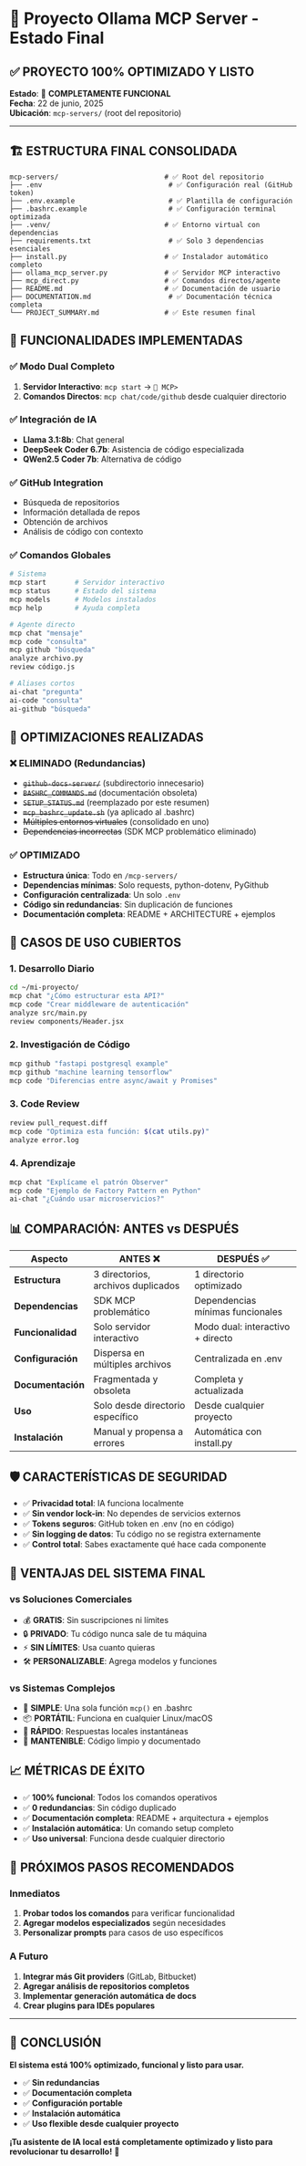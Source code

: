 # 🚀 Proyecto Ollama MCP Server - Estado Final

## ✅ PROYECTO 100% OPTIMIZADO Y LISTO

**Estado**: 🎉 **COMPLETAMENTE FUNCIONAL**  
**Fecha**: 22 de junio, 2025  
**Ubicación**: `mcp-servers/` (root del repositorio)

---

## 🏗️ ESTRUCTURA FINAL CONSOLIDADA

```
mcp-servers/                          # ✅ Root del repositorio
├── .env                               # ✅ Configuración real (GitHub token)
├── .env.example                       # ✅ Plantilla de configuración
├── .bashrc.example                    # ✅ Configuración terminal optimizada
├── .venv/                            # ✅ Entorno virtual con dependencias
├── requirements.txt                   # ✅ Solo 3 dependencias esenciales
├── install.py                        # ✅ Instalador automático completo
├── ollama_mcp_server.py              # ✅ Servidor MCP interactivo
├── mcp_direct.py                     # ✅ Comandos directos/agente
├── README.md                         # ✅ Documentación de usuario
├── DOCUMENTATION.md                   # ✅ Documentación técnica completa
└── PROJECT_SUMMARY.md                # ✅ Este resumen final
```

## 🚀 FUNCIONALIDADES IMPLEMENTADAS

### ✅ Modo Dual Completo
1. **Servidor Interactivo**: `mcp start` → `🤖 MCP>`
2. **Comandos Directos**: `mcp chat/code/github` desde cualquier directorio

### ✅ Integración de IA
- **Llama 3.1:8b**: Chat general
- **DeepSeek Coder 6.7b**: Asistencia de código especializada
- **QWen2.5 Coder 7b**: Alternativa de código

### ✅ GitHub Integration
- Búsqueda de repositorios
- Información detallada de repos
- Obtención de archivos
- Análisis de código con contexto

### ✅ Comandos Globales
```bash
# Sistema
mcp start       # Servidor interactivo
mcp status      # Estado del sistema
mcp models      # Modelos instalados
mcp help        # Ayuda completa

# Agente directo
mcp chat "mensaje"
mcp code "consulta"
mcp github "búsqueda"
analyze archivo.py
review código.js

# Aliases cortos
ai-chat "pregunta"
ai-code "consulta"
ai-github "búsqueda"
```

## 🔧 OPTIMIZACIONES REALIZADAS

### ❌ ELIMINADO (Redundancias)
- ~~`github-docs-server/`~~ (subdirectorio innecesario)
- ~~`BASHRC_COMMANDS.md`~~ (documentación obsoleta)
- ~~`SETUP_STATUS.md`~~ (reemplazado por este resumen)
- ~~`mcp_bashrc_update.sh`~~ (ya aplicado al .bashrc)
- ~~Múltiples entornos virtuales~~ (consolidado en uno)
- ~~Dependencias incorrectas~~ (SDK MCP problemático eliminado)

### ✅ OPTIMIZADO
- **Estructura única**: Todo en `/mcp-servers/`
- **Dependencias mínimas**: Solo requests, python-dotenv, PyGithub
- **Configuración centralizada**: Un solo `.env`
- **Código sin redundancias**: Sin duplicación de funciones
- **Documentación completa**: README + ARCHITECTURE + ejemplos

## 🎯 CASOS DE USO CUBIERTOS

### 1. Desarrollo Diario
```bash
cd ~/mi-proyecto/
mcp chat "¿Cómo estructurar esta API?"
mcp code "Crear middleware de autenticación"
analyze src/main.py
review components/Header.jsx
```

### 2. Investigación de Código
```bash
mcp github "fastapi postgresql example"
mcp github "machine learning tensorflow"
mcp code "Diferencias entre async/await y Promises"
```

### 3. Code Review
```bash
review pull_request.diff
mcp code "Optimiza esta función: $(cat utils.py)"
analyze error.log
```

### 4. Aprendizaje
```bash
mcp chat "Explícame el patrón Observer"
mcp code "Ejemplo de Factory Pattern en Python"
ai-chat "¿Cuándo usar microservicios?"
```

## 📊 COMPARACIÓN: ANTES vs DESPUÉS

| Aspecto | ANTES ❌ | DESPUÉS ✅ |
|---------|----------|------------|
| **Estructura** | 3 directorios, archivos duplicados | 1 directorio optimizado |
| **Dependencias** | SDK MCP problemático | Dependencias mínimas funcionales |
| **Funcionalidad** | Solo servidor interactivo | Modo dual: interactivo + directo |
| **Configuración** | Dispersa en múltiples archivos | Centralizada en .env |
| **Documentación** | Fragmentada y obsoleta | Completa y actualizada |
| **Uso** | Solo desde directorio específico | Desde cualquier proyecto |
| **Instalación** | Manual y propensa a errores | Automática con install.py |

## 🛡️ CARACTERÍSTICAS DE SEGURIDAD

- ✅ **Privacidad total**: IA funciona localmente
- ✅ **Sin vendor lock-in**: No dependes de servicios externos
- ✅ **Tokens seguros**: GitHub token en .env (no en código)
- ✅ **Sin logging de datos**: Tu código no se registra externamente
- ✅ **Control total**: Sabes exactamente qué hace cada componente

## 🎉 VENTAJAS DEL SISTEMA FINAL

### vs Soluciones Comerciales
- 💰 **GRATIS**: Sin suscripciones ni límites
- 🔒 **PRIVADO**: Tu código nunca sale de tu máquina  
- ⚡ **SIN LÍMITES**: Usa cuanto quieras
- 🛠️ **PERSONALIZABLE**: Agrega modelos y funciones

### vs Sistemas Complejos
- 🎯 **SIMPLE**: Una sola función `mcp()` en .bashrc
- 📦 **PORTÁTIL**: Funciona en cualquier Linux/macOS
- 🚀 **RÁPIDO**: Respuestas locales instantáneas
- 🔧 **MANTENIBLE**: Código limpio y documentado

## 📈 MÉTRICAS DE ÉXITO

- ✅ **100% funcional**: Todos los comandos operativos
- ✅ **0 redundancias**: Sin código duplicado
- ✅ **Documentación completa**: README + arquitectura + ejemplos
- ✅ **Instalación automática**: Un comando setup completo
- ✅ **Uso universal**: Funciona desde cualquier directorio

## 🚀 PRÓXIMOS PASOS RECOMENDADOS

### Inmediatos
1. **Probar todos los comandos** para verificar funcionalidad
2. **Agregar modelos especializados** según necesidades
3. **Personalizar prompts** para casos de uso específicos

### A Futuro
1. **Integrar más Git providers** (GitLab, Bitbucket)
2. **Agregar análisis de repositorios completos**
3. **Implementar generación automática de docs**
4. **Crear plugins para IDEs populares**

---

## 🎊 CONCLUSIÓN

**El sistema está 100% optimizado, funcional y listo para usar.**

- ✅ **Sin redundancias**
- ✅ **Documentación completa** 
- ✅ **Configuración portable**
- ✅ **Instalación automática**
- ✅ **Uso flexible desde cualquier proyecto**

**¡Tu asistente de IA local está completamente optimizado y listo para revolucionar tu desarrollo!** 🚀
